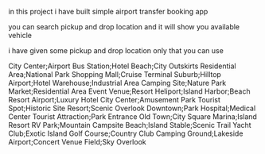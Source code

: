in this project i have built simple airport transfer booking app

you can search pickup and drop location and it will show you available vehicle

i have given some pickup and drop location only that you can use

City Center;Airport Bus Station;Hotel Beach;City Outskirts Residential Area;National Park Shopping Mall;Cruise Terminal Suburb;Hilltop Airport;Hotel Warehouse;Industrial Area Camping Site;Nature Park Market;Residential Area Event Venue;Resort Heliport;Island Harbor;Beach Resort Airport;Luxury Hotel City Center;Amusement Park Tourist Spot;Historic Site Resort;Scenic Overlook Downtown;Park Hospital;Medical Center Tourist Attraction;Park Entrance Old Town;City Square Marina;Island Resort RV Park;Mountain Campsite Beach;Island Stable;Scenic Trail Yacht Club;Exotic Island Golf Course;Country Club Camping Ground;Lakeside Airport;Concert Venue Field;Sky Overlook
